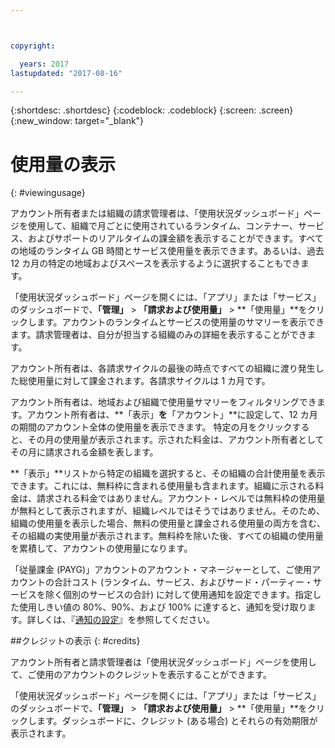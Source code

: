 ```yaml
---



copyright:

  years: 2017
lastupdated: "2017-08-16"

---
```


{:shortdesc: .shortdesc}
{:codeblock: .codeblock}
{:screen: .screen}
{:new_window: target="_blank"}

# 使用量の表示
{: #viewingusage}

アカウント所有者または組織の請求管理者は、「使用状況ダッシュボード」ページを使用して、組織で月ごとに使用されているランタイム、コンテナー、サービス、およびサポートのリアルタイムの課金額を表示することができます。すべての地域のランタイム GB 時間とサービス使用量を表示できます。あるいは、過去 12 カ月の特定の地域およびスペースを表示するように選択することもできます。

「使用状況ダッシュボード」ページを開くには、「アプリ」または「サービス」のダッシュボードで、**「管理」** &gt; **「請求および使用量」** &gt; **「使用量」**をクリックします。アカウントのランタイムとサービスの使用量のサマリーを表示できます。請求管理者は、自分が担当する組織のみの詳細を表示することができます。

アカウント所有者は、各請求サイクルの最後の時点ですべての組織に渡り発生した総使用量に対して課金されます。各請求サイクルは 1 カ月です。

アカウント所有者は、地域および組織で使用量サマリーをフィルタリングできます。アカウント所有者は、**「表示」**を**「アカウント」**に設定して、12 カ月の期間のアカウント全体の使用量を表示できます。 特定の月をクリックすると、その月の使用量が表示されます。示された料金は、アカウント所有者としてその月に請求される金額を表します。

**「表示」**リストから特定の組織を選択すると、その組織の合計使用量を表示できます。これには、無料枠に含まれる使用量も含まれます。組織に示される料金は、請求される料金ではありません。アカウント・レベルでは無料枠の使用量が無料として表示されますが、組織レベルではそうではありません。そのため、組織の使用量を表示した場合、無料の使用量と課金される使用量の両方を含む、その組織の実使用量が表示されます。無料枠を除いた後、すべての組織の使用量を累積して、アカウントの使用量になります。

「従量課金 (PAYG)」アカウントのアカウント・マネージャーとして、ご使用アカウントの合計コスト (ランタイム、サービス、およびサード・パーティー・サービスを除く個別のサービスの合計) に対して使用通知を設定できます。指定した使用しきい値の 80%、90%、および 100% に達すると、通知を受け取ります。詳しくは、『[通知の設定](/docs/admin/notifications.html#setting-notifications)』を参照してください。

##クレジットの表示
{: #credits}

アカウント所有者と請求管理者は「使用状況ダッシュボード」ページを使用して、ご使用のアカウントのクレジットを表示することができます。

「使用状況ダッシュボード」ページを開くには、「アプリ」または「サービス」のダッシュボードで、**「管理」** &gt; **「請求および使用量」** &gt; **「使用量」**をクリックします。ダッシュボードに、クレジット (ある場合) とそれらの有効期限が表示されます。
